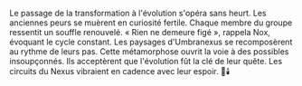 Le passage de la transformation à l'évolution s'opéra sans heurt.
Les anciennes peurs se muèrent en curiosité fertile.
Chaque membre du groupe ressentit un souffle renouvelé.
« Rien ne demeure figé », rappela Nox, évoquant le cycle constant.
Les paysages d'Umbranexus se recomposèrent au rythme de leurs pas.
Cette métamorphose ouvrit la voie à des possibles insoupçonnés.
Ils acceptèrent que l'évolution fût la clé de leur quête.
Les circuits du Nexus vibraient en cadence avec leur espoir.
🌌🕯️
